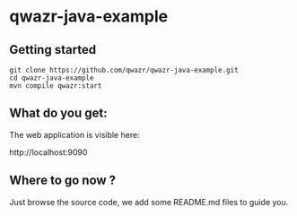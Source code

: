 # qwazr-java-example
    
## Getting started

```shell
git clone https://github.com/qwazr/qwazr-java-example.git
cd qwazr-java-example
mvn compile qwazr:start
```

## What do you get:

The web application is visible here:

http://localhost:9090
    
## Where to go now ?

Just browse the source code, we add some README.md files to guide you.
